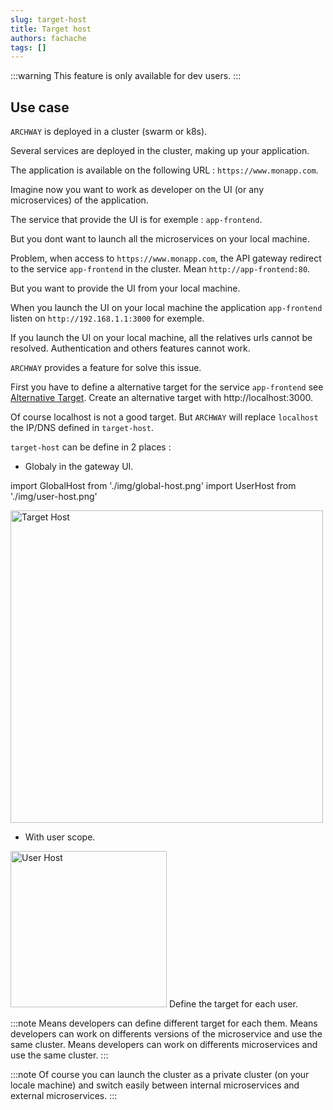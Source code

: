 ```yaml
---
slug: target-host
title: Target host
authors: fachache
tags: []
---
```


:::warning
This feature is only available for dev users.
:::

## Use case

`ARCHWAY` is deployed in a cluster (swarm or k8s).

Several services are deployed in the cluster, making up your application.

The application is available on the following URL : `https://www.monapp.com`.

Imagine now you want to work as developer on the UI (or any microservices) of the application.

The service that provide the UI is for exemple : `app-frontend`.

But you dont want to launch all the microservices on your local machine.

Problem, when access to `https://www.monapp.com`, the API gateway redirect to the service `app-frontend` in the cluster. Mean `http://app-frontend:80`.

But you want to provide the UI from your local machine.

When you launch the UI on your local machine the application `app-frontend` listen on `http://192.168.1.1:3000` for exemple.

If you launch the UI on your local machine, all the relatives urls cannot be resolved. Authentication and others features cannot work.

`ARCHWAY` provides a feature for solve this issue.

First you have to define a alternative target for the service `app-frontend` see [Alternative Target](/doc/gateway/route/alternative-target). Create an alternative target with http://localhost:3000.

Of course localhost is not a good target. But `ARCHWAY` will replace `localhost` the IP/DNS defined in `target-host`.

`target-host` can be define in 2 places :

 - Globaly in the gateway UI.

import GlobalHost from './img/global-host.png'
import UserHost from './img/user-host.png'

<img src={GlobalHost} alt="Target Host" width="500px"/>
 
 - With user scope.

<div>
  <img src={UserHost} alt="User Host" width="250px" style={{float: 'left', paddingRight: '50px'}}/>
  Define the target for each user.
</div>

:::note
 Means developers can define different target for each them.
 Means developers can work on differents versions of the microservice and use the same cluster.
 Means developers can work on differents microservices and use the same cluster. 
:::

:::note
 Of course you can launch the cluster as a private cluster (on your locale machine) and switch easily between internal microservices and external microservices.
:::








